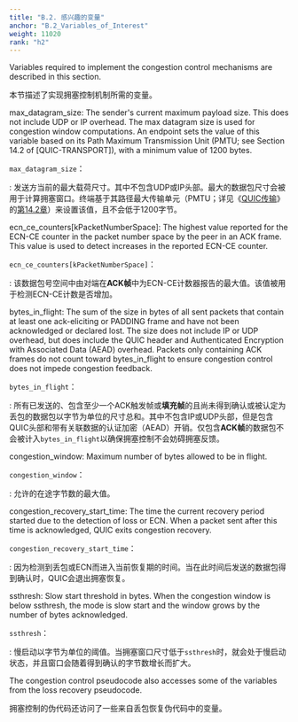 ```yaml
---
title: "B.2. 感兴趣的变量"
anchor: "B.2_Variables_of_Interest"
weight: 11020
rank: "h2"
---
```


Variables required to implement the congestion control mechanisms are described in this section.

本节描述了实现拥塞控制机制所需的变量。

max_datagram_size:
The sender's current maximum payload size. This does not include UDP or IP overhead. The max datagram size is used for congestion window computations. An endpoint sets the value of this variable based on its Path Maximum Transmission Unit (PMTU; see Section 14.2 of [QUIC-TRANSPORT]), with a minimum value of 1200 bytes.

`max_datagram_size`：

:   发送方当前的最大载荷尺寸。其中不包含UDP或IP头部。最大的数据包尺寸会被用于计算拥塞窗口。终端基于其路径最大传输单元（PMTU；详见《[QUIC传输]()》的[第14.2章]()）来设置该值，且不会低于1200字节。

ecn_ce_counters[kPacketNumberSpace]:
The highest value reported for the ECN-CE counter in the packet number space by the peer in an ACK frame. This value is used to detect increases in the reported ECN-CE counter.

`ecn_ce_counters[kPacketNumberSpace]`：

:   该数据包号空间中由对端在**ACK帧**中为ECN-CE计数器报告的最大值。该值被用于检测ECN-CE计数是否增加。

bytes_in_flight:
The sum of the size in bytes of all sent packets that contain at least one ack-eliciting or PADDING frame and have not been acknowledged or declared lost. The size does not include IP or UDP overhead, but does include the QUIC header and Authenticated Encryption with Associated Data (AEAD) overhead. Packets only containing ACK frames do not count toward bytes_in_flight to ensure congestion control does not impede congestion feedback.

`bytes_in_flight`：

:   所有已发送的、包含至少一个ACK触发帧或**填充帧**的且尚未得到确认或被认定为丢包的数据包以字节为单位的尺寸总和。其中不包含IP或UDP头部，但是包含QUIC头部和带有关联数据的认证加密（AEAD）开销。仅包含**ACK帧**的数据包不会被计入`bytes_in_flight`以确保拥塞控制不会妨碍拥塞反馈。

congestion_window:
Maximum number of bytes allowed to be in flight.

`congestion_window`：

:   允许的在途字节数的最大值。

congestion_recovery_start_time:
The time the current recovery period started due to the detection of loss or ECN. When a packet sent after this time is acknowledged, QUIC exits congestion recovery.

`congestion_recovery_start_time`：

:   因为检测到丢包或ECN而进入当前恢复期的时间。当在此时间后发送的数据包得到确认时，QUIC会退出拥塞恢复。

ssthresh:
Slow start threshold in bytes. When the congestion window is below ssthresh, the mode is slow start and the window grows by the number of bytes acknowledged.

`ssthresh`：

:   慢启动以字节为单位的阈值。当拥塞窗口尺寸低于`ssthresh`时，就会处于慢启动状态，并且窗口会随着得到确认的字节数增长而扩大。

The congestion control pseudocode also accesses some of the variables from the loss recovery pseudocode.

拥塞控制的伪代码还访问了一些来自丢包恢复伪代码中的变量。

